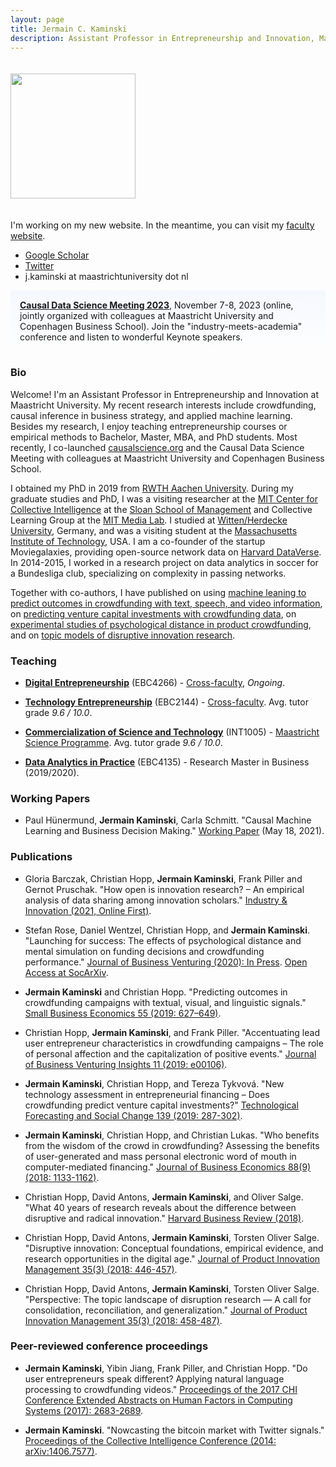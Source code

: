 ```yaml
---
layout: page
title: Jermain C. Kaminski
description: Assistant Professor in Entrepreneurship and Innovation, Maastricht University
---
```


<img src="https://avatars.githubusercontent.com/u/6346677?v=4" width="200" height="200" style="padding-top: 20px; padding-bottom:20px">

I'm working on my new website. In the meantime, you can visit my [faculty website](https://maastrichtuniversity.nl/jc-kaminski).

- [Google Scholar](https://scholar.google.com/citations?user=b-HX-AYAAAAJ&hl=en)<br> 
- [Twitter](https://twitter.com/jermainkaminski)<br>
- j.kaminski at maastrichtuniversity dot nl <br>

<div style="background-image: linear-gradient(rgba(232,240,255,0.4) 0px, rgba(255,255,255,0.4) 100px); padding: 15px;">
  <a href="https://www.causalscience.org/meeting/about/call-for-papers/"><strong>Causal Data Science Meeting 2023</strong></a>, November 7-8, 2023 (online, jointly organized with colleagues at Maastricht University and Copenhagen Business School). Join the "industry-meets-academia" conference and listen to wonderful Keynote speakers.
  
</div>

### Bio

Welcome! I'm an Assistant Professor in Entrepreneurship and Innovation at Maastricht University. My recent research interests include crowdfunding, causal inference in business strategy, and applied machine learning. Besides my research, I enjoy teaching entrepreneurship courses or empirical methods to Bachelor, Master, MBA, and PhD students. Most recently, I co-launched [causalscience.org](https://causalscience.org) and the Causal Data Science Meeting with colleagues at Maastricht University and Copenhagen Business School.

I obtained my PhD in 2019 from [RWTH Aachen University](https://time.rwth-aachen.de). During my graduate studies and PhD, I was a visiting researcher at the [MIT Center for Collective Intelligence](https://cci.mit.edu) at the [Sloan School of Management](https://mitsloan.mit.edu) and Collective Learning Group at the [MIT Media Lab](https://media.mit.edu). I studied at [Witten/Herdecke University](https://www.uni-wh.de/en/uwh-international/start/), Germany, and was a visiting student at the [Massachusetts Institute of Technology](https://mit.edu), USA. I am a co-founder of the startup Moviegalaxies, providing open-source network data on [Harvard DataVerse](https://dataverse.harvard.edu/dataset.xhtml?persistentId=doi:10.7910/DVN/T4HBA3). In 2014-2015, I worked in a research project on data analytics in soccer for a Bundesliga club, specializing on complexity in passing networks.

Together with co-authors, I have published on using [machine leaning to predict outcomes in crowdfunding with text, speech, and video information](https://doi.org/10.1007/s11187-019-00218-w), on [predicting venture capital investments with crowdfunding data](https://doi.org/10.1016/j.techfore.2018.11.015),  on [experimental studies of psychological distance in product crowdfunding](https://doi.org/10.1016/j.jbusvent.2020.106021), and on [topic models of disruptive innovation research](https://hbr.org/2018/04/what-40-years-of-research-reveals-about-the-difference-between-disruptive-and-radical-innovation).

### Teaching

* **[Digital Entrepreneurship](https://www.maastrichtuniversity.nl/meta/403810/digital-entrepreneurship)** (EBC4266) - [Cross-faculty](https://www.maastrichtuniversity.nl/about-um/faculties/), _Ongoing_. 

* **[Technology Entrepreneurship](https://www.maastrichtuniversity.nl/meta/392440/technology-entrepreneurship)** (EBC2144) - [Cross-faculty](https://www.maastrichtuniversity.nl/about-um/faculties/). Avg. tutor grade _9.6 / 10.0_.

* **[Commercialization of Science and Technology](https://www.maastrichtuniversity.nl/meta/390956/commercializing-science-and-technology)** (INT1005) - [Maastricht Science Programme](https://maastrichtuniversity.nl/education/bachelor/bachelor-maastricht-science-programme). Avg. tutor grade _9.6 / 10.0_.

* **[Data Analytics in Practice](https://www.maastrichtuniversity.nl/meta/413765/data-analytics-practice)** (EBC4135) - Research Master in Business (2019/2020).

### Working Papers

* Paul Hünermund, **Jermain Kaminski**, Carla Schmitt. "Causal Machine Learning and Business Decision Making." [Working Paper](https://papers.ssrn.com/sol3/papers.cfm?abstract_id=3867326) (May 18, 2021).

### Publications

* Gloria Barczak, Christian Hopp, **Jermain Kaminski**, Frank Piller and Gernot Pruschak. "How open is innovation research? – An empirical analysis of data sharing among innovation scholars." [Industry & Innovation (2021, Online First)](https://www.tandfonline.com/doi/pdf/10.1080/13662716.2021.1967727).

* Stefan Rose, Daniel Wentzel, Christian Hopp, and **Jermain Kaminski**. "Launching for success: The effects of psychological distance and mental simulation on funding decisions and crowdfunding performance." [Journal of Business Venturing (2020): In Press](https://doi.org/10.1016/j.jbusvent.2020.106021). [Open Access at SocArXiv](https://osf.io/preprints/socarxiv/fqbwk/).

* **Jermain Kaminski** and Christian Hopp. "Predicting outcomes in crowdfunding campaigns with textual, visual, and linguistic signals." [Small Business Economics 55 (2019: 627–649)](https://doi.org/10.1007/s11187-019-00218-w).

* Christian Hopp, **Jermain Kaminski**, and Frank Piller. "Accentuating lead user entrepreneur characteristics in crowdfunding campaigns – The role of personal affection and the capitalization of positive events." [Journal of Business Venturing Insights 11 (2019: e00106)](https://doi.org/10.1016/j.jbvi.2018.e00106).

* **Jermain Kaminski**, Christian Hopp, and Tereza Tykvová. "New technology assessment in entrepreneurial financing – Does crowdfunding predict venture capital investments?" [Technological Forecasting and Social Change 139 (2019: 287-302)](https://doi.org/10.1016/j.techfore.2018.11.015).

* **Jermain Kaminski**, Christian Hopp, and Christian Lukas. "Who benefits from the wisdom of the crowd in crowdfunding? Assessing the benefits of user-generated and mass personal electronic word of mouth in computer-mediated financing." [Journal of Business Economics 88(9) (2018: 1133-1162)](https://doi.org/10.1007/s11573-018-0899-3).

* Christian Hopp, David Antons, **Jermain Kaminski**, and Oliver Salge. "What 40 years of research reveals about the difference between disruptive and radical innovation." [Harvard Business Review (2018)](https://hbr.org/2018/04/what-40-years-of-research-reveals-about-the-difference-between-disruptive-and-radical-innovation).

* Christian Hopp, David Antons, **Jermain Kaminski**, Torsten Oliver Salge. "Disruptive innovation: Conceptual foundations, empirical evidence, and research opportunities in the digital age." [Journal of Product Innovation Management 35(3) (2018: 446-457)](https://doi.org/10.1111/jpim.12448).

* Christian Hopp, David Antons, **Jermain Kaminski**, Torsten Oliver Salge. "Perspective: The topic landscape of disruption research — A call for consolidation, reconciliation, and generalization." [Journal of Product Innovation Management 35(3) (2018: 458-487)](https://doi.org/10.1111/jpim.12440).


### Peer-reviewed conference proceedings

* **Jermain Kaminski**, Yibin Jiang, Frank Piller, and Christian Hopp. "Do user entrepreneurs speak different? Applying natural language processing to crowdfunding videos." [Proceedings of the 2017 CHI Conference Extended Abstracts on Human Factors in Computing Systems (2017): 2683-2689](https://doi.org/10.1145/3027063.3053223). 

* **Jermain Kaminski**. "Nowcasting the bitcoin market with Twitter signals." [Proceedings of the Collective Intelligence Conference (2014: arXiv:1406.7577)](https://arxiv.org/abs/1406.7577).
